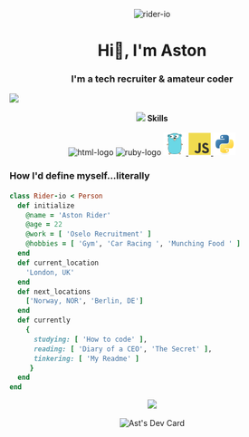 <p align="center"> <img src="https://komarev.com/ghpvc/?username=rider-io&label=Profile%20views&color=0e75b6&style=flat" alt="rider-io" /> </p>
<h1 align="center">Hi👋, I'm Aston</h1>
<h3 align="center">I'm a tech recruiter & amateur coder </h3>


<img src="https://user-images.githubusercontent.com/73097560/115834477-dbab4500-a447-11eb-908a-139a6edaec5c.gif">
  

<p align="center"><img src="https://media2.giphy.com/media/QssGEmpkyEOhBCb7e1/giphy.gif?cid=ecf05e47a0n3gi1bfqntqmob8g9aid1oyj2wr3ds3mg700bl&rid=giphy.gif" width ="25"><b> Skills</b>
<br><br>
<img src="https://res.cloudinary.com/nico1711/image/upload/c_scale,h_30/v1598850235/html_1_whl9rj.png" alt="html-logo">
<img src="https://res.cloudinary.com/nico1711/image/upload/c_scale,h_30/v1598849655/ruby_nrq1jy.png" alt="ruby-logo">
</a> <a href="https://golang.org" target="_blank" rel="noreferrer"> <img src="https://raw.githubusercontent.com/devicons/devicon/master/icons/go/go-original.svg" alt="go" width="40" height="40"/> </a> <a href="https://developer.mozilla.org/en-US/docs/Web/JavaScript" target="_blank" rel="noreferrer"> <img src="https://raw.githubusercontent.com/devicons/devicon/master/icons/javascript/javascript-original.svg" alt="javascript" width="40" height="40"/> </a> <a href="https://www.python.org" target="_blank" rel="noreferrer"> <img src="https://raw.githubusercontent.com/devicons/devicon/master/icons/python/python-original.svg" alt="python" width="40" height="40"/> </a>

<h3>How I'd define myself...literally</h3>

 ```ruby
 class Rider-io < Person
   def initialize
     @name = 'Aston Rider'
     @age = 22
     @work = [ 'Oselo Recruitment' ]
     @hobbies = [ 'Gym', 'Car Racing ', 'Munching Food ' ]
   end
   def current_location
     'London, UK'
   end
   def next_locations
     ['Norway, NOR', 'Berlin, DE']
   end
   def currently
     {
       studying: [ 'How to code' ],
       reading: [ 'Diary of a CEO', 'The Secret' ],
       tinkering: [ 'My Readme' ]
      }
   end
 end
 ```
 <p align="center"><img src="https://github.com/Rider-io/rider-io/main/dark.png" width ="25">
<br>


<p align="Center"><href="https://app.daily.dev/aston"><img src="https://api.daily.dev/devcards/39e7b67cc4e2413e90e245f373ecdfe0.png?r=wvl" width="300" alt="Ast's Dev Card"/></a>


